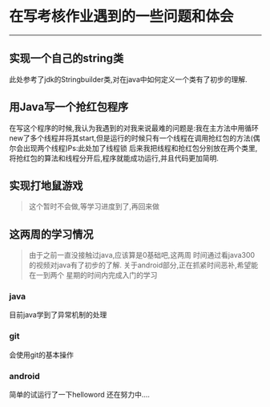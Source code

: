 # 在写考核作业遇到的一些问题和体会
-------------------------------------
## 实现一个自己的string类
此处参考了jdk的Stringbuilder类,对在java中如何定义一个类有了初步的理解.

## 用Java写一个抢红包程序
在写这个程序的时候,我认为我遇到的对我来说最难的问题是:我在主方法中用循环
new了多个线程并将其start,但是运行的时候只有一个线程在调用抢红包的方法(偶尔会出现两个线程)Ps:此处加了线程锁
后来我把线程和抢红包分别放在两个类里,将抢红包的算法和线程分开后,程序就能成功运行,并且代码更加简明.

## 实现打地鼠游戏
> 这个暂时不会做,等学习进度到了,再回来做

## 这两周的学习情况
> 由于之前一直没接触过java,应该算是0基础吧,这两周
时间通过看java300的视频对java有了初步的了解.
关于android部分,正在抓紧时间恶补,希望能在一到两个
星期的时间内完成入门的学习
### java
目前java学到了异常机制的处理
### git
会使用git的基本操作
### android
简单的试运行了一下helloword 还在努力中....


